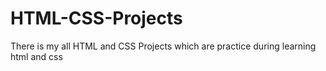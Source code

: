 # HTML-CSS-Projects
There is my all HTML and CSS Projects which are practice during learning html and css
